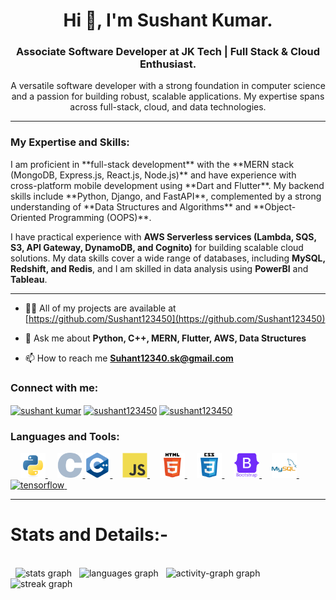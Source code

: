 <h1 align="center">Hi 👋, I'm Sushant Kumar.</h1>
<h3 align="center">Associate Software Developer at JK Tech | Full Stack & Cloud Enthusiast.</h3>

<p align="center">
A versatile software developer with a strong foundation in computer science and a passion for building robust, scalable applications. My expertise spans across full-stack, cloud, and data technologies.
</p>

---

<h3 align="left">My Expertise and Skills:</h3>
<p align="left">
I am proficient in **full-stack development** with the **MERN stack (MongoDB, Express.js, React.js, Node.js)** and have experience with cross-platform mobile development using **Dart and Flutter**. My backend skills include **Python, Django, and FastAPI**, complemented by a strong understanding of **Data Structures and Algorithms** and **Object-Oriented Programming (OOPS)**.

I have practical experience with **AWS Serverless services (Lambda, SQS, S3, API Gateway, DynamoDB, and Cognito)** for building scalable cloud solutions. My data skills cover a wide range of databases, including **MySQL, Redshift, and Redis**, and I am skilled in data analysis using **PowerBI** and **Tableau**.
</p>

---

- 👨‍💻 All of my projects are available at [https://github.com/Sushant123450](https://github.com/Sushant123450)

- 💬 Ask me about **Python, C++, MERN, Flutter, AWS, Data Structures**

- 📫 How to reach me **Suhant12340.sk@gmail.com**

<h3 align="left">Connect with me:</h3>
<p align="left">
<a href="https://www.linkedin.com/in/sushant-kumar-132053190/" target="blank"><img align="center" src="https://raw.githubusercontent.com/rahuldkjain/github-profile-readme-generator/master/src/images/icons/Social/linked-in-alt.svg" alt="sushant kumar" height="30" width="40" /></a>
<a href="https://www.codechef.com/users/sushant123450" target="blank"><img align="center" src="https://cdn.jsdelivr.net/npm/simple-icons@3.1.0/icons/codechef.svg" alt="sushant123450" height="30" width="40" /></a>
<a href="https://codeforces.com/profile/sushant123450" target="blank"><img align="center" src="https://raw.githubusercontent.com/rahuldkjain/github-profile-readme-generator/master/src/images/icons/Social/codeforces.svg" alt="sushant123450" height="30" width="40" /></a>
</p>



<h3 align="left">Languages and Tools:</h3>
<p align="left"> 
  <a href="https://www.python.org" target="_blank" rel="noreferrer"> <img src="https://raw.githubusercontent.com/devicons/devicon/master/icons/python/python-original.svg" alt="python" width="40" height="40"/> </a> 
  <a href="https://www.cprogramming.com/" target="_blank" rel="noreferrer"> <img src="https://raw.githubusercontent.com/devicons/devicon/master/icons/c/c-original.svg" alt="c" width="40" height="40"/> </a> <a href="https://www.w3schools.com/cpp/" target="_blank" rel="noreferrer"> <img src="https://raw.githubusercontent.com/devicons/devicon/master/icons/cplusplus/cplusplus-original.svg" alt="cplusplus" width="40" height="40"/> </a> 
  <a href="https://developer.mozilla.org/en-US/docs/Web/JavaScript" target="_blank" rel="noreferrer"> <img src="https://raw.githubusercontent.com/devicons/devicon/master/icons/javascript/javascript-original.svg" alt="javascript" width="40" height="40"/> </a> 
  <a href="https://www.w3.org/html/" target="_blank" rel="noreferrer"> <img src="https://raw.githubusercontent.com/devicons/devicon/master/icons/html5/html5-original-wordmark.svg" alt="html5" width="40" height="40"/> </a> 
  <a href="https://www.w3schools.com/css/" target="_blank" rel="noreferrer"> <img src="https://raw.githubusercontent.com/devicons/devicon/master/icons/css3/css3-original-wordmark.svg" alt="css3" width="40" height="40"/> </a> 
  <a href="https://getbootstrap.com" target="_blank" rel="noreferrer"> <img src="https://raw.githubusercontent.com/devicons/devicon/master/icons/bootstrap/bootstrap-plain-wordmark.svg" alt="bootstrap" width="40" height="40"/> </a> 
  <a href="https://www.mysql.com/" target="_blank" rel="noreferrer"> <img src="https://raw.githubusercontent.com/devicons/devicon/master/icons/mysql/mysql-original-wordmark.svg" alt="mysql" width="40" height="40"/> </a> 
  <a href="https://www.tensorflow.org" target="_blank" rel="noreferrer"> <img src="https://www.vectorlogo.zone/logos/tensorflow/tensorflow-icon.svg" alt="tensorflow" width="40" height="40"/> </a> 
</p>
<hr>
<h1>Stats and Details:-</h1>
<br>
<div align="left">
  <img src="https://github-readme-stats.vercel.app/api?username=Sushant123450&hide_title=false&hide_rank=false&show_icons=true&include_all_commits=true&count_private=true&disable_animations=false&theme=vision-friendly-dark&locale=en&hide_border=false&order=1" height="146" alt="stats graph"  />
  <img src="https://github-readme-stats.vercel.app/api/top-langs?username=Sushant123450&locale=en&hide_title=false&layout=compact&card_width=320&langs_count=5&theme=vision-friendly-dark&hide_border=false&order=2" height="147" alt="languages graph"  />
  <img src="https://github-readme-activity-graph.vercel.app/graph?username=Sushant123450&radius=16&theme=high-contrast&area=true&order=5" height="300" alt="activity-graph graph"  />
  <img src="https://streak-stats.demolab.com?user=Sushant123450&locale=en&mode=daily&theme=gruvbox&hide_border=false&border_radius=5&order=3" height="150" alt="streak graph"  />
</div>

###
